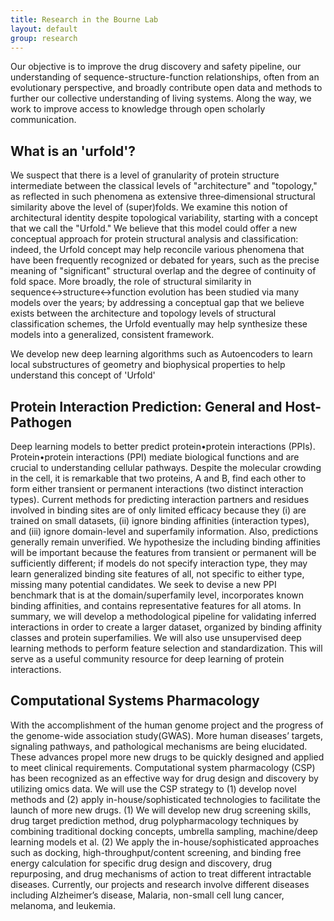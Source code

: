 ```yaml
---
title: Research in the Bourne Lab
layout: default
group: research
---
```


<!-- <img class="img-fluid mx-auto d-block" src="/static/img/fraseratucsf.jpg" alt="Fraser at UCSF, in molecular form"> -->

Our objective is to improve the drug discovery and safety pipeline, our understanding of sequence-structure-function relationships, often from an evolutionary perspective, and broadly contribute open data and methods to further our collective understanding of living systems. Along the way, we work to improve access to knowledge through open scholarly communication.

## What is an 'urfold'?

We suspect that there is a level of granularity of protein structure intermediate between the classical levels of "architecture" and "topology," as reflected in such phenomena as extensive three‐dimensional structural similarity above the level of (super)folds. We examine this notion of architectural identity despite topological variability, starting with a concept that we call the "Urfold." We believe that this model could offer a new conceptual approach for protein structural analysis and classification: indeed, the Urfold concept may help reconcile various phenomena that have been frequently recognized or debated for years, such as the precise meaning of "significant" structural overlap and the degree of continuity of fold space. More broadly, the role of structural similarity in sequence↔structure↔function evolution has been studied via many models over the years; by addressing a conceptual gap that we believe exists between the architecture and topology levels of structural classification schemes, the Urfold eventually may help synthesize these models into a generalized, consistent framework.

We develop new deep learning algorithms such as Autoencoders to learn local substructures of geometry and biophysical properties to help understand this concept of 'Urfold'

## Protein Interaction Prediction: General and Host-Pathogen
Deep learning models to better predict protein•protein interactions (PPIs). Protein•protein interactions (PPI) mediate biological functions and are crucial to understanding cellular pathways.  Despite the molecular crowding in the cell, it is remarkable that two proteins, A and B, find each other to form either transient or permanent interactions (two distinct interaction types). Current methods for predicting interaction partners and residues involved in binding sites are of only limited efficacy because they (i) are trained on small datasets, (ii) ignore binding affinities (interaction types), and (iii) ignore domain-level and superfamily information. Also, predictions generally remain unverified. We hypothesize the including binding affinities will be important because the features from transient or permanent will be sufficiently different; if models do not specify interaction type, they may learn generalized binding site features of all, not specific to either type, missing many potential candidates. We seek to devise a new PPI benchmark that is at the domain/superfamily level, incorporates known binding affinities, and contains representative features for all atoms. In summary, we will develop a methodological pipeline for validating inferred interactions in order to create a larger dataset, organized by binding affinity classes and protein superfamilies. We will also use unsupervised deep learning methods to perform feature selection and standardization. This will serve as a useful community resource for deep learning of protein interactions.

## Computational Systems Pharmacology
With the accomplishment of the human genome project and the progress of the genome-wide association study(GWAS). More human diseases’ targets, signaling pathways, and pathological mechanisms are being elucidated. These advances propel more new drugs to be quickly designed and applied to meet clinical requirements. Computational system pharmacology (CSP) has been recognized as an effective way for drug design and discovery by utilizing omics data. We will use the CSP strategy to (1) develop novel methods and (2) apply in-house/sophisticated technologies to facilitate the launch of more new drugs. (1) We will develop new drug screening skills, drug target prediction method, drug polypharmacology techniques by combining traditional docking concepts, umbrella sampling, machine/deep learning models et al. (2) We apply the in-house/sophisticated approaches such as docking, high-throughput/content screening, and binding free energy calculation for specific drug design and discovery, drug repurposing, and drug mechanisms of action to treat different intractable diseases. Currently, our projects and research involve different diseases including Alzheimer’s disease, Malaria, non-small cell lung cancer, melanoma, and leukemia.
